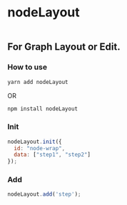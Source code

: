 # nodeLayout
<img src="https://zkboxing.com/friday/static/media/connection.2be91f9c.png" alt="" />

## For Graph Layout or Edit.

### How to use

```bash
yarn add nodeLayout
```
OR
```bash
npm install nodeLayout
```

### Init
```js
nodeLayout.init({
  id: "node-wrap",
  data: ["step1", "step2"] 
});
```
### Add
```js
nodeLayout.add('step');
```
